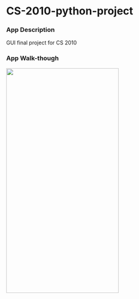 # CS-2010-python-project

### App Description
GUI final project for CS 2010


### App Walk-though
<img src="https://media.giphy.com/media/QWSUAHDgyFA36orL0h/giphy.gif" width=300 height=600><br>
